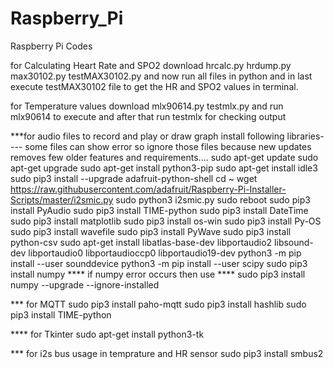 # Raspberry_Pi
Raspberry Pi Codes


for Calculating Heart Rate and SPO2 download 
hrcalc.py
hrdump.py
max30102.py
testMAX30102.py 
and now run all files in python and in last execute testMAX30102 file to get the HR and SPO2 values in terminal.


for Temperature values download
mlx90614.py
testmlx.py
and run mlx90614 to execute and after that run testmlx for checking output



***for audio files to record and play or draw graph install following libraries---- some files can show error so ignore those files because new updates removes few older features and requirements....
sudo apt-get update
sudo apt-get upgrade
sudo apt-get install python3-pip
sudo apt-get install idle3
sudo pip3 install --upgrade adafruit-python-shell
cd ~
wget https://raw.githubusercontent.com/adafruit/Raspberry-Pi-Installer-Scripts/master/i2smic.py
sudo python3 i2smic.py
sudo reboot
sudo pip3 install PyAudio
sudo pip3 install TIME-python
sudo pip3 install DateTime
sudo pip3 install matplotlib
sudo pip3 install os-win
sudo pip3 install Py-OS
sudo pip3 install wavefile
sudo pip3 install PyWave
sudo pip3 install python-csv
sudo apt-get install libatlas-base-dev libportaudio2 libsound-dev libportaudio0 libportaudioccp0 libportaudio19-dev
python3 -m pip install --user sounddevice
python3 -m pip install --user scipy 
sudo pip3 install numpy
**** if numpy error occurs then use ****
sudo pip3 install numpy --upgrade --ignore-installed

*** for MQTT 
sudo pip3 install paho-mqtt
sudo pip3 install hashlib
sudo pip3 install TIME-python


**** for Tkinter
sudo apt-get install python3-tk


*** for i2s bus usage in temprature and HR sensor
sudo pip3 install smbus2
